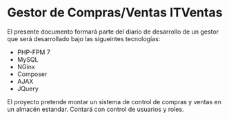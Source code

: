# Gestor de Compras/Ventas ITVentas
El presente documento formará parte del diario de desarrollo de un gestor que será desarrollado bajo las sigueintes tecnologías:
 - PHP-FPM 7
 - MySQL
 - NGinx
 - Composer
 - AJAX
 - JQuery
 
 El proyecto pretende montar un sistema de control de compras y ventas en un almacén estandar. Contará con control de usuarios y roles.
